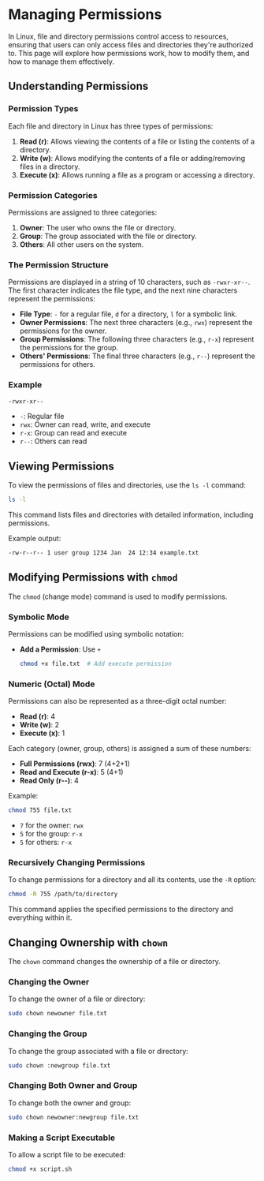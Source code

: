 # Managing Permissions

In Linux, file and directory permissions control access to resources, ensuring that users can only access files and directories they're authorized to. This page will explore how permissions work, how to modify them, and how to manage them effectively.

## Understanding Permissions

### Permission Types

Each file and directory in Linux has three types of permissions:

1. **Read (r)**: Allows viewing the contents of a file or listing the contents of a directory.
2. **Write (w)**: Allows modifying the contents of a file or adding/removing files in a directory.
3. **Execute (x)**: Allows running a file as a program or accessing a directory.

### Permission Categories

Permissions are assigned to three categories:

1. **Owner**: The user who owns the file or directory.
2. **Group**: The group associated with the file or directory.
3. **Others**: All other users on the system.

### The Permission Structure

Permissions are displayed in a string of 10 characters, such as `-rwxr-xr--`. The first character indicates the file type, and the next nine characters represent the permissions:

- **File Type**: `-` for a regular file, `d` for a directory, `l` for a symbolic link.
- **Owner Permissions**: The next three characters (e.g., `rwx`) represent the permissions for the owner.
- **Group Permissions**: The following three characters (e.g., `r-x`) represent the permissions for the group.
- **Others' Permissions**: The final three characters (e.g., `r--`) represent the permissions for others.

### Example

```bash
-rwxr-xr--
```

- `-`: Regular file
- `rwx`: Owner can read, write, and execute
- `r-x`: Group can read and execute
- `r--`: Others can read

## Viewing Permissions

To view the permissions of files and directories, use the `ls -l` command:

```bash
ls -l
```

This command lists files and directories with detailed information, including permissions.

Example output:

```bash
-rw-r--r-- 1 user group 1234 Jan  24 12:34 example.txt
```

## Modifying Permissions with `chmod`

The `chmod` (change mode) command is used to modify permissions.

### Symbolic Mode

Permissions can be modified using symbolic notation:

- **Add a Permission**: Use `+`

  ```bash
  chmod +x file.txt  # Add execute permission
  ```

### Numeric (Octal) Mode

Permissions can also be represented as a three-digit octal number:

- **Read (r)**: 4
- **Write (w)**: 2
- **Execute (x)**: 1

Each category (owner, group, others) is assigned a sum of these numbers:

- **Full Permissions (rwx)**: 7 (4+2+1)
- **Read and Execute (r-x)**: 5 (4+1)
- **Read Only (r--)**: 4

Example:

```bash
chmod 755 file.txt
```

- `7` for the owner: `rwx`
- `5` for the group: `r-x`
- `5` for others: `r-x`

### Recursively Changing Permissions

To change permissions for a directory and all its contents, use the `-R` option:

```bash
chmod -R 755 /path/to/directory
```

This command applies the specified permissions to the directory and everything within it.

## Changing Ownership with `chown`

The `chown` command changes the ownership of a file or directory.

### Changing the Owner

To change the owner of a file or directory:

```bash
sudo chown newowner file.txt
```

### Changing the Group

To change the group associated with a file or directory:

```bash
sudo chown :newgroup file.txt
```

### Changing Both Owner and Group

To change both the owner and group:

```bash
sudo chown newowner:newgroup file.txt
```

### Making a Script Executable

To allow a script file to be executed:

```bash
chmod +x script.sh
```

